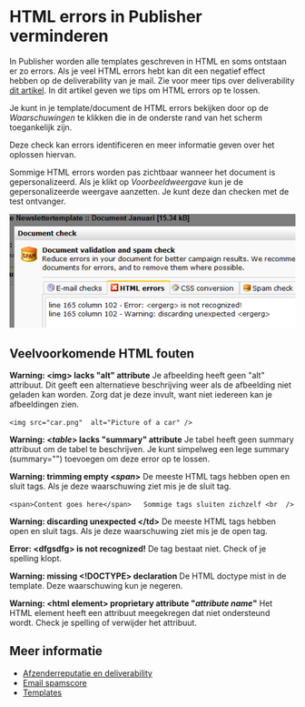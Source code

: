 # HTML errors in Publisher verminderen

In Publisher worden alle templates geschreven in HTML en soms ontstaan
er zo errors. Als je veel HTML errors hebt kan dit een negatief effect hebben
op de deliverability van je mail. Zie voor meer tips over deliverability
[dit artikel](./sender-reputation). In dit artikel geven we tips om HTML
errors op te lossen.

Je kunt in je template/document de HTML errors bekijken door op de *Waarschuwingen*
te klikken die in de onderste rand van het scherm toegankelijk zijn.

Deze check kan errors identificeren en meer informatie geven over het
oplossen hiervan.

Sommige HTML errors worden pas zichtbaar wanneer het document is gepersonalizeerd.
Als je klikt op *Voorbeeldweergave* kun je de gepersonalizeerde weergave
aanzetten. Je kunt deze dan checken met de test ontvanger.

![](../images/htmlerrors.png)

## Veelvoorkomende HTML fouten

**Warning: <img\> lacks "alt" attribute**
Je afbeelding heeft geen "alt" attribuut. Dit geeft een alternatieve
beschrijving weer als de afbeelding niet geladen kan worden. Zorg dat je
deze invult, want niet iedereen kan je afbeeldingen zien.

`<img src="car.png"  alt="Picture of a car" />`

**Warning: <*table*\> lacks "summary" attribute**
Je tabel heeft geen summary attribuut om de tabel te beschrijven. Je kunt
simpelweg een lege summary (summary="") toevoegen om deze error op te lossen.

**Warning: trimming empty <*span*\>**
De meeste HTML tags hebben open en sluit tags. Als je deze waarschuwing
ziet mis je de sluit tag.

`<span>Content goes here</span>   Sommige tags sluiten zichzelf <br  />`

**Warning: discarding unexpected </td\>**
De meeste HTML tags hebben open en sluit tags. Als je deze waarschuwing
ziet mis je de open tag.
 
**Error: <dfgsdfg\> is not recognized!**
De tag bestaat niet. Check of je spelling klopt.

**Warning: missing <!DOCTYPE\> declaration**
De HTML doctype mist in de template. Deze waarschuwing kun je negeren.

**Warning: <html element\> proprietary attribute "*attribute name*"**
Het HTML element heeft een attribuut meegekregen dat niet ondersteund wordt.
Check je spelling of verwijder het attribuut.

## Meer informatie

* [Afzenderreputatie en deliverability](./sender-reputation)
* [Email spamscore](./some-tips-to-lower-your-email-spam-score)
* [Templates](./templates)
